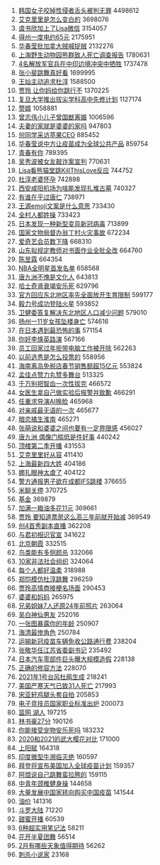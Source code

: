1. [韩国女子咬掉性侵者舌头被判无罪](https://s.weibo.com/weibo?q=%E9%9F%A9%E5%9B%BD%E5%A5%B3%E5%AD%90%E5%92%AC%E6%8E%89%E6%80%A7%E4%BE%B5%E8%80%85%E8%88%8C%E5%A4%B4%E8%A2%AB%E5%88%A4%E6%97%A0%E7%BD%AA&Refer=top) 4498612
1. [艾克里里是怎么变白的](https://s.weibo.com/weibo?q=%E8%89%BE%E5%85%8B%E9%87%8C%E9%87%8C%E6%98%AF%E6%80%8E%E4%B9%88%E5%8F%98%E7%99%BD%E7%9A%84&Refer=top) 3698076
1. [虞书欣加上了Lisa微信](https://s.weibo.com/weibo?q=%23%E8%99%9E%E4%B9%A6%E6%AC%A3%E5%8A%A0%E4%B8%8A%E4%BA%86Lisa%E5%BE%AE%E4%BF%A1%23&Refer=top) 3154057
1. [得州一度电约65元](https://s.weibo.com/weibo?q=%23%E5%BE%97%E5%B7%9E%E4%B8%80%E5%BA%A6%E7%94%B5%E7%BA%A665%E5%85%83%23&Refer=top) 2175951
1. [华春莹批加拿大贼喊捉贼](https://s.weibo.com/weibo?q=%23%E5%8D%8E%E6%98%A5%E8%8E%B9%E6%89%B9%E5%8A%A0%E6%8B%BF%E5%A4%A7%E8%B4%BC%E5%96%8A%E6%8D%89%E8%B4%BC%23&Refer=top) 2132276
1. [上海野生动物园熊群致人死亡调查报告](https://s.weibo.com/weibo?q=%23%E4%B8%8A%E6%B5%B7%E9%87%8E%E7%94%9F%E5%8A%A8%E7%89%A9%E5%9B%AD%E7%86%8A%E7%BE%A4%E8%87%B4%E4%BA%BA%E6%AD%BB%E4%BA%A1%E8%B0%83%E6%9F%A5%E6%8A%A5%E5%91%8A%23&Refer=top) 1780631
1. [4名解放军官兵在中印边境冲突中牺牲](https://s.weibo.com/weibo?q=%234%E5%90%8D%E8%A7%A3%E6%94%BE%E5%86%9B%E5%AE%98%E5%85%B5%E5%9C%A8%E4%B8%AD%E5%8D%B0%E8%BE%B9%E5%A2%83%E5%86%B2%E7%AA%81%E4%B8%AD%E7%89%BA%E7%89%B2%23&Refer=top) 1737478
1. [张小斐跳舞真好看](https://s.weibo.com/weibo?q=%23%E5%BC%A0%E5%B0%8F%E6%96%90%E8%B7%B3%E8%88%9E%E7%9C%9F%E5%A5%BD%E7%9C%8B%23&Refer=top) 1699995
1. [王灿主动追求杜淳](https://s.weibo.com/weibo?q=%23%E7%8E%8B%E7%81%BF%E4%B8%BB%E5%8A%A8%E8%BF%BD%E6%B1%82%E6%9D%9C%E6%B7%B3%23&Refer=top) 1588500
1. [贾玲 让你妈给你跳行不](https://s.weibo.com/weibo?q=%E8%B4%BE%E7%8E%B2%20%E8%AE%A9%E4%BD%A0%E5%A6%88%E7%BB%99%E4%BD%A0%E8%B7%B3%E8%A1%8C%E4%B8%8D&Refer=top) 1370225
1. [复旦大学推出拔尖学科高中先修计划](https://s.weibo.com/weibo?q=%E5%A4%8D%E6%97%A6%E5%A4%A7%E5%AD%A6%E6%8E%A8%E5%87%BA%E6%8B%94%E5%B0%96%E5%AD%A6%E7%A7%91%E9%AB%98%E4%B8%AD%E5%85%88%E4%BF%AE%E8%AE%A1%E5%88%92&Refer=top) 1127174
1. [赘婿](https://s.weibo.com/weibo?q=%E8%B5%98%E5%A9%BF&Refer=top) 1058881
1. [曾志伟小儿子曾国猷离婚](https://s.weibo.com/weibo?q=%23%E6%9B%BE%E5%BF%97%E4%BC%9F%E5%B0%8F%E5%84%BF%E5%AD%90%E6%9B%BE%E5%9B%BD%E7%8C%B7%E7%A6%BB%E5%A9%9A%23&Refer=top) 1006596
1. [夫妻的家就是婆婆的家吗](https://s.weibo.com/weibo?q=%23%E5%A4%AB%E5%A6%BB%E7%9A%84%E5%AE%B6%E5%B0%B1%E6%98%AF%E5%A9%86%E5%A9%86%E7%9A%84%E5%AE%B6%E5%90%97%23&Refer=top) 947803
1. [何同学采访苹果CEO](https://s.weibo.com/weibo?q=%23%E4%BD%95%E5%90%8C%E5%AD%A6%E9%87%87%E8%AE%BF%E8%8B%B9%E6%9E%9CCEO%23&Refer=top) 885452
1. [华春莹说中方让疫苗成为全球公共产品](https://s.weibo.com/weibo?q=%23%E5%8D%8E%E6%98%A5%E8%8E%B9%E8%AF%B4%E4%B8%AD%E6%96%B9%E8%AE%A9%E7%96%AB%E8%8B%97%E6%88%90%E4%B8%BA%E5%85%A8%E7%90%83%E5%85%AC%E5%85%B1%E4%BA%A7%E5%93%81%23&Refer=top) 859754
1. [青春有你](https://s.weibo.com/weibo?q=%E9%9D%92%E6%98%A5%E6%9C%89%E4%BD%A0&Refer=top) 789395
1. [吴秀波被女友敲诈案宣判](https://s.weibo.com/weibo?q=%23%E5%90%B4%E7%A7%80%E6%B3%A2%E8%A2%AB%E5%A5%B3%E5%8F%8B%E6%95%B2%E8%AF%88%E6%A1%88%E5%AE%A3%E5%88%A4%23&Refer=top) 770631
1. [Lisa看熊猫堂跳KillThisLove反应](https://s.weibo.com/weibo?q=%23Lisa%E7%9C%8B%E7%86%8A%E7%8C%AB%E5%A0%82%E8%B7%B3KillThisLove%E5%8F%8D%E5%BA%94%23&Refer=top) 744752
1. [杜淳老婆怀孕](https://s.weibo.com/weibo?q=%23%E6%9D%9C%E6%B7%B3%E8%80%81%E5%A9%86%E6%80%80%E5%AD%95%23&Refer=top) 742898
1. [西安咸阳机场为啥能发现扎堆古墓](https://s.weibo.com/weibo?q=%23%E8%A5%BF%E5%AE%89%E5%92%B8%E9%98%B3%E6%9C%BA%E5%9C%BA%E4%B8%BA%E5%95%A5%E8%83%BD%E5%8F%91%E7%8E%B0%E6%89%8E%E5%A0%86%E5%8F%A4%E5%A2%93%23&Refer=top) 740327
1. [有谁在乎过唐仁](https://s.weibo.com/weibo?q=%23%E6%9C%89%E8%B0%81%E5%9C%A8%E4%B9%8E%E8%BF%87%E5%94%90%E4%BB%81%23&Refer=top) 738971
1. [王源emoji文案是什么意思](https://s.weibo.com/weibo?q=%23%E7%8E%8B%E6%BA%90emoji%E6%96%87%E6%A1%88%E6%98%AF%E4%BB%80%E4%B9%88%E6%84%8F%E6%80%9D%23&Refer=top) 733430
1. [全村人都姓操](https://s.weibo.com/weibo?q=%23%E5%85%A8%E6%9D%91%E4%BA%BA%E9%83%BD%E5%A7%93%E6%93%8D%23&Refer=top) 733423
1. [日本发现一种新型变异新冠病毒](https://s.weibo.com/weibo?q=%E6%97%A5%E6%9C%AC%E5%8F%91%E7%8E%B0%E4%B8%80%E7%A7%8D%E6%96%B0%E5%9E%8B%E5%8F%98%E5%BC%82%E6%96%B0%E5%86%A0%E7%97%85%E6%AF%92&Refer=top) 713899
1. [国家文物局督办翁丁村火灾事故](https://s.weibo.com/weibo?q=%23%E5%9B%BD%E5%AE%B6%E6%96%87%E7%89%A9%E5%B1%80%E7%9D%A3%E5%8A%9E%E7%BF%81%E4%B8%81%E6%9D%91%E7%81%AB%E7%81%BE%E4%BA%8B%E6%95%85%23&Refer=top) 672234
1. [爱奇艺会员数下降](https://s.weibo.com/weibo?q=%23%E7%88%B1%E5%A5%87%E8%89%BA%E4%BC%9A%E5%91%98%E6%95%B0%E4%B8%8B%E9%99%8D%23&Refer=top) 668310
1. [山东拟规定教师对书面作业全批全改](https://s.weibo.com/weibo?q=%23%E5%B1%B1%E4%B8%9C%E6%8B%9F%E8%A7%84%E5%AE%9A%E6%95%99%E5%B8%88%E5%AF%B9%E4%B9%A6%E9%9D%A2%E4%BD%9C%E4%B8%9A%E5%85%A8%E6%89%B9%E5%85%A8%E6%94%B9%23&Refer=top) 664760
1. [陈昱霖](https://s.weibo.com/weibo?q=%E9%99%88%E6%98%B1%E9%9C%96&Refer=top) 664354
1. [NBA全明星首发名单](https://s.weibo.com/weibo?q=%23NBA%E5%85%A8%E6%98%8E%E6%98%9F%E9%A6%96%E5%8F%91%E5%90%8D%E5%8D%95%23&Refer=top) 658568
1. [唐九洲不愧是文化人](https://s.weibo.com/weibo?q=%23%E5%94%90%E4%B9%9D%E6%B4%B2%E4%B8%8D%E6%84%A7%E6%98%AF%E6%96%87%E5%8C%96%E4%BA%BA%23&Refer=top) 643813
1. [哈士奇肾衰竭安乐死](https://s.weibo.com/weibo?q=%23%E5%93%88%E5%A3%AB%E5%A5%87%E8%82%BE%E8%A1%B0%E7%AB%AD%E5%AE%89%E4%B9%90%E6%AD%BB%23&Refer=top) 629796
1. [官方回应东北地区率先全面放开生育限制](https://s.weibo.com/weibo?q=%23%E5%AE%98%E6%96%B9%E5%9B%9E%E5%BA%94%E4%B8%9C%E5%8C%97%E5%9C%B0%E5%8C%BA%E7%8E%87%E5%85%88%E5%85%A8%E9%9D%A2%E6%94%BE%E5%BC%80%E7%94%9F%E8%82%B2%E9%99%90%E5%88%B6%23&Refer=top) 599177
1. [毅力号成功登陆火星](https://s.weibo.com/weibo?q=%23%E6%AF%85%E5%8A%9B%E5%8F%B7%E6%88%90%E5%8A%9F%E7%99%BB%E9%99%86%E7%81%AB%E6%98%9F%23&Refer=top) 593852
1. [卫健委答复解决东北地区人口减少问题](https://s.weibo.com/weibo?q=%23%E5%8D%AB%E5%81%A5%E5%A7%94%E7%AD%94%E5%A4%8D%E8%A7%A3%E5%86%B3%E4%B8%9C%E5%8C%97%E5%9C%B0%E5%8C%BA%E4%BA%BA%E5%8F%A3%E5%87%8F%E5%B0%91%E9%97%AE%E9%A2%98%23&Refer=top) 579010
1. [扬州一11岁女孩坠楼身亡](https://s.weibo.com/weibo?q=%E6%89%AC%E5%B7%9E%E4%B8%8011%E5%B2%81%E5%A5%B3%E5%AD%A9%E5%9D%A0%E6%A5%BC%E8%BA%AB%E4%BA%A1&Refer=top) 574616
1. [在日本遇到最恐怖的事](https://s.weibo.com/weibo?q=%23%E5%9C%A8%E6%97%A5%E6%9C%AC%E9%81%87%E5%88%B0%E6%9C%80%E6%81%90%E6%80%96%E7%9A%84%E4%BA%8B%23&Refer=top) 571154
1. [你好李焕英路演](https://s.weibo.com/weibo?q=%E4%BD%A0%E5%A5%BD%E6%9D%8E%E7%84%95%E8%8B%B1%E8%B7%AF%E6%BC%94&Refer=top) 567166
1. [员工回家过年拒带电脑工作被开除](https://s.weibo.com/weibo?q=%23%E5%91%98%E5%B7%A5%E5%9B%9E%E5%AE%B6%E8%BF%87%E5%B9%B4%E6%8B%92%E5%B8%A6%E7%94%B5%E8%84%91%E5%B7%A5%E4%BD%9C%E8%A2%AB%E5%BC%80%E9%99%A4%23&Refer=top) 562263
1. [以前选秀是怎么投票的](https://s.weibo.com/weibo?q=%23%E4%BB%A5%E5%89%8D%E9%80%89%E7%A7%80%E6%98%AF%E6%80%8E%E4%B9%88%E6%8A%95%E7%A5%A8%E7%9A%84%23&Refer=top) 558956
1. [海南离岛免税店春节销售额超15亿元](https://s.weibo.com/weibo?q=%23%E6%B5%B7%E5%8D%97%E7%A6%BB%E5%B2%9B%E5%85%8D%E7%A8%8E%E5%BA%97%E6%98%A5%E8%8A%82%E9%94%80%E5%94%AE%E9%A2%9D%E8%B6%8515%E4%BA%BF%E5%85%83%23&Refer=top) 553824
1. [孟佳点赞力丸赞多舞台](https://s.weibo.com/weibo?q=%23%E5%AD%9F%E4%BD%B3%E7%82%B9%E8%B5%9E%E5%8A%9B%E4%B8%B8%E8%B5%9E%E5%A4%9A%E8%88%9E%E5%8F%B0%23&Refer=top) 513325
1. [千万别把智齿一次性拔完](https://s.weibo.com/weibo?q=%23%E5%8D%83%E4%B8%87%E5%88%AB%E6%8A%8A%E6%99%BA%E9%BD%BF%E4%B8%80%E6%AC%A1%E6%80%A7%E6%8B%94%E5%AE%8C%23&Refer=top) 466572
1. [女医生拿自己做实验后报警并致歉](https://s.weibo.com/weibo?q=%23%E5%A5%B3%E5%8C%BB%E7%94%9F%E6%8B%BF%E8%87%AA%E5%B7%B1%E5%81%9A%E5%AE%9E%E9%AA%8C%E5%90%8E%E6%8A%A5%E8%AD%A6%E5%B9%B6%E8%87%B4%E6%AD%89%23&Refer=top) 466291
1. [任重求导演AI换脸](https://s.weibo.com/weibo?q=%23%E4%BB%BB%E9%87%8D%E6%B1%82%E5%AF%BC%E6%BC%94AI%E6%8D%A2%E8%84%B8%23&Refer=top) 465968
1. [对亲戚最无语的一次](https://s.weibo.com/weibo?q=%E5%AF%B9%E4%BA%B2%E6%88%9A%E6%9C%80%E6%97%A0%E8%AF%AD%E7%9A%84%E4%B8%80%E6%AC%A1&Refer=top) 465677
1. [暗恋橘生淮南](https://s.weibo.com/weibo?q=%E6%9A%97%E6%81%8B%E6%A9%98%E7%94%9F%E6%B7%AE%E5%8D%97&Refer=top) 465271
1. [张萌说和婆婆之间也要有一定界限感](https://s.weibo.com/weibo?q=%23%E5%BC%A0%E8%90%8C%E8%AF%B4%E5%92%8C%E5%A9%86%E5%A9%86%E4%B9%8B%E9%97%B4%E4%B9%9F%E8%A6%81%E6%9C%89%E4%B8%80%E5%AE%9A%E7%95%8C%E9%99%90%E6%84%9F%23&Refer=top) 456027
1. [唐九洲 偶像门槛低是件好事](https://s.weibo.com/weibo?q=%E5%94%90%E4%B9%9D%E6%B4%B2%20%E5%81%B6%E5%83%8F%E9%97%A8%E6%A7%9B%E4%BD%8E%E6%98%AF%E4%BB%B6%E5%A5%BD%E4%BA%8B&Refer=top) 440242
1. [顶楼第二季开播](https://s.weibo.com/weibo?q=%23%E9%A1%B6%E6%A5%BC%E7%AC%AC%E4%BA%8C%E5%AD%A3%E5%BC%80%E6%92%AD%23&Refer=top) 431553
1. [艾克里里好从容](https://s.weibo.com/weibo?q=%23%E8%89%BE%E5%85%8B%E9%87%8C%E9%87%8C%E5%A5%BD%E4%BB%8E%E5%AE%B9%23&Refer=top) 411410
1. [上海最新四大姓](https://s.weibo.com/weibo?q=%23%E4%B8%8A%E6%B5%B7%E6%9C%80%E6%96%B0%E5%9B%9B%E5%A4%A7%E5%A7%93%23&Refer=top) 404186
1. [娜扎眼神太虐了](https://s.weibo.com/weibo?q=%23%E5%A8%9C%E6%89%8E%E7%9C%BC%E7%A5%9E%E5%A4%AA%E8%99%90%E4%BA%86%23&Refer=top) 404122
1. [警方通报男子欲在成都IFS跳楼](https://s.weibo.com/weibo?q=%23%E8%AD%A6%E6%96%B9%E9%80%9A%E6%8A%A5%E7%94%B7%E5%AD%90%E6%AC%B2%E5%9C%A8%E6%88%90%E9%83%BDIFS%E8%B7%B3%E6%A5%BC%23&Refer=top) 376655
1. [米聊关停](https://s.weibo.com/weibo?q=%E7%B1%B3%E8%81%8A%E5%85%B3%E5%81%9C&Refer=top) 370725
1. [基金](https://s.weibo.com/weibo?q=%23%E5%9F%BA%E9%87%91%23&Refer=top) 369879
1. [加满一箱油多花11元](https://s.weibo.com/weibo?q=%23%E5%8A%A0%E6%BB%A1%E4%B8%80%E7%AE%B1%E6%B2%B9%E5%A4%9A%E8%8A%B111%E5%85%83%23&Refer=top) 369661
1. [贾玲 要知道票房这么高三年前就开始减](https://s.weibo.com/weibo?q=%E8%B4%BE%E7%8E%B2%20%E8%A6%81%E7%9F%A5%E9%81%93%E7%A5%A8%E6%88%BF%E8%BF%99%E4%B9%88%E9%AB%98%E4%B8%89%E5%B9%B4%E5%89%8D%E5%B0%B1%E5%BC%80%E5%A7%8B%E5%87%8F&Refer=top) 369549
1. [创4首秀副本直播](https://s.weibo.com/weibo?q=%23%E5%88%9B4%E9%A6%96%E7%A7%80%E5%89%AF%E6%9C%AC%E7%9B%B4%E6%92%AD%23&Refer=top) 362208
1. [与君初相识官宣](https://s.weibo.com/weibo?q=%23%E4%B8%8E%E5%90%9B%E5%88%9D%E7%9B%B8%E8%AF%86%E5%AE%98%E5%AE%A3%23&Refer=top) 341622
1. [北京朝霞](https://s.weibo.com/weibo?q=%23%E5%8C%97%E4%BA%AC%E6%9C%9D%E9%9C%9E%23&Refer=top) 332515
1. [鸟类能有多侧颜杀](https://s.weibo.com/weibo?q=%23%E9%B8%9F%E7%B1%BB%E8%83%BD%E6%9C%89%E5%A4%9A%E4%BE%A7%E9%A2%9C%E6%9D%80%23&Refer=top) 332066
1. [10家非法社会组织](https://s.weibo.com/weibo?q=%2310%E5%AE%B6%E9%9D%9E%E6%B3%95%E7%A4%BE%E4%BC%9A%E7%BB%84%E7%BB%87%23&Refer=top) 324064
1. [每个人都好温柔](https://s.weibo.com/weibo?q=%23%E6%AF%8F%E4%B8%AA%E4%BA%BA%E9%83%BD%E5%A5%BD%E6%B8%A9%E6%9F%94%23&Refer=top) 318988
1. [郑恺模仿杜淳跳舞](https://s.weibo.com/weibo?q=%23%E9%83%91%E6%81%BA%E6%A8%A1%E4%BB%BF%E6%9D%9C%E6%B7%B3%E8%B7%B3%E8%88%9E%23&Refer=top) 296259
1. [贾玲高情商接梗名场面](https://s.weibo.com/weibo?q=%23%E8%B4%BE%E7%8E%B2%E9%AB%98%E6%83%85%E5%95%86%E6%8E%A5%E6%A2%97%E5%90%8D%E5%9C%BA%E9%9D%A2%23&Refer=top) 290453
1. [婆婆和妈妈](https://s.weibo.com/weibo?q=%E5%A9%86%E5%A9%86%E5%92%8C%E5%A6%88%E5%A6%88&Refer=top) 265975
1. [兄弟姐妹7人还原24年前照片](https://s.weibo.com/weibo?q=%E5%85%84%E5%BC%9F%E5%A7%90%E5%A6%B97%E4%BA%BA%E8%BF%98%E5%8E%9F24%E5%B9%B4%E5%89%8D%E7%85%A7%E7%89%87&Refer=top) 263064
1. [吴白神仙男友](https://s.weibo.com/weibo?q=%23%E5%90%B4%E7%99%BD%E7%A5%9E%E4%BB%99%E7%94%B7%E5%8F%8B%23&Refer=top) 252016
1. [一张图暴露你的年龄](https://s.weibo.com/weibo?q=%23%E4%B8%80%E5%BC%A0%E5%9B%BE%E6%9A%B4%E9%9C%B2%E4%BD%A0%E7%9A%84%E5%B9%B4%E9%BE%84%23&Refer=top) 250907
1. [海清最惨角色](https://s.weibo.com/weibo?q=%23%E6%B5%B7%E6%B8%85%E6%9C%80%E6%83%A8%E8%A7%92%E8%89%B2%23&Refer=top) 250784
1. [运输新冠疫苗车辆免收公路通行费](https://s.weibo.com/weibo?q=%23%E8%BF%90%E8%BE%93%E6%96%B0%E5%86%A0%E7%96%AB%E8%8B%97%E8%BD%A6%E8%BE%86%E5%85%8D%E6%94%B6%E5%85%AC%E8%B7%AF%E9%80%9A%E8%A1%8C%E8%B4%B9%23&Refer=top) 238204
1. [张敬华任江苏省委副书记](https://s.weibo.com/weibo?q=%E5%BC%A0%E6%95%AC%E5%8D%8E%E4%BB%BB%E6%B1%9F%E8%8B%8F%E7%9C%81%E5%A7%94%E5%89%AF%E4%B9%A6%E8%AE%B0&Refer=top) 235492
1. [日本汽车零部件巨头曝大规模造假](https://s.weibo.com/weibo?q=%23%E6%97%A5%E6%9C%AC%E6%B1%BD%E8%BD%A6%E9%9B%B6%E9%83%A8%E4%BB%B6%E5%B7%A8%E5%A4%B4%E6%9B%9D%E5%A4%A7%E8%A7%84%E6%A8%A1%E9%80%A0%E5%81%87%23&Refer=top) 228138
1. [正确的修容方法](https://s.weibo.com/weibo?q=%23%E6%AD%A3%E7%A1%AE%E7%9A%84%E4%BF%AE%E5%AE%B9%E6%96%B9%E6%B3%95%23&Refer=top) 228070
1. [2021年1号台风杜鹃生成](https://s.weibo.com/weibo?q=%232021%E5%B9%B41%E5%8F%B7%E5%8F%B0%E9%A3%8E%E6%9D%9C%E9%B9%83%E7%94%9F%E6%88%90%23&Refer=top) 218241
1. [美国严寒天气已致31人死亡](https://s.weibo.com/weibo?q=%23%E7%BE%8E%E5%9B%BD%E4%B8%A5%E5%AF%92%E5%A4%A9%E6%B0%94%E5%B7%B2%E8%87%B431%E4%BA%BA%E6%AD%BB%E4%BA%A1%23&Refer=top) 217993
1. [宋亚轩鸡腿头套自拍](https://s.weibo.com/weibo?q=%23%E5%AE%8B%E4%BA%9A%E8%BD%A9%E9%B8%A1%E8%85%BF%E5%A4%B4%E5%A5%97%E8%87%AA%E6%8B%8D%23&Refer=top) 205853
1. [电子竞技员国家职业标准出炉](https://s.weibo.com/weibo?q=%23%E7%94%B5%E5%AD%90%E7%AB%9E%E6%8A%80%E5%91%98%E5%9B%BD%E5%AE%B6%E8%81%8C%E4%B8%9A%E6%A0%87%E5%87%86%E5%87%BA%E7%82%89%23&Refer=top) 200073
1. [篮网 湖人](https://s.weibo.com/weibo?q=%E7%AF%AE%E7%BD%91%20%E6%B9%96%E4%BA%BA&Refer=top) 197215
1. [林书豪27分](https://s.weibo.com/weibo?q=%E6%9E%97%E4%B9%A6%E8%B1%AA27%E5%88%86&Refer=top) 190126
1. [你能接受宠物安乐死吗](https://s.weibo.com/weibo?q=%23%E4%BD%A0%E8%83%BD%E6%8E%A5%E5%8F%97%E5%AE%A0%E7%89%A9%E5%AE%89%E4%B9%90%E6%AD%BB%E5%90%97%23&Refer=top) 183232
1. [2020和2021的武大樱花对比](https://s.weibo.com/weibo?q=2020%E5%92%8C2021%E7%9A%84%E6%AD%A6%E5%A4%A7%E6%A8%B1%E8%8A%B1%E5%AF%B9%E6%AF%94&Refer=top) 171000
1. [上阳赋](https://s.weibo.com/weibo?q=%E4%B8%8A%E9%98%B3%E8%B5%8B&Refer=top) 164318
1. [印度微型牛濒临灭绝](https://s.weibo.com/weibo?q=%E5%8D%B0%E5%BA%A6%E5%BE%AE%E5%9E%8B%E7%89%9B%E6%BF%92%E4%B8%B4%E7%81%AD%E7%BB%9D&Refer=top) 160597
1. [拜登将宣布美国加入全球疫苗计划](https://s.weibo.com/weibo?q=%23%E6%8B%9C%E7%99%BB%E5%B0%86%E5%AE%A3%E5%B8%83%E7%BE%8E%E5%9B%BD%E5%8A%A0%E5%85%A5%E5%85%A8%E7%90%83%E7%96%AB%E8%8B%97%E8%AE%A1%E5%88%92%23&Refer=top) 159357
1. [阿煜说自己跳舞蛮拉胯的](https://s.weibo.com/weibo?q=%23%E9%98%BF%E7%85%9C%E8%AF%B4%E8%87%AA%E5%B7%B1%E8%B7%B3%E8%88%9E%E8%9B%AE%E6%8B%89%E8%83%AF%E7%9A%84%23&Refer=top) 159115
1. [中青年颈椎健身操](https://s.weibo.com/weibo?q=%23%E4%B8%AD%E9%9D%92%E5%B9%B4%E9%A2%88%E6%A4%8E%E5%81%A5%E8%BA%AB%E6%93%8D%23&Refer=top) 144658
1. [大量发展中国家转向购买中国疫苗](https://s.weibo.com/weibo?q=%23%E5%A4%A7%E9%87%8F%E5%8F%91%E5%B1%95%E4%B8%AD%E5%9B%BD%E5%AE%B6%E8%BD%AC%E5%90%91%E8%B4%AD%E4%B9%B0%E4%B8%AD%E5%9B%BD%E7%96%AB%E8%8B%97%23&Refer=top) 141544
1. [油价](https://s.weibo.com/weibo?q=%E6%B2%B9%E4%BB%B7&Refer=top) 141316
1. [斗罗大陆](https://s.weibo.com/weibo?q=%E6%96%97%E7%BD%97%E5%A4%A7%E9%99%86&Refer=top) 71220
1. [甜蜜开播](https://s.weibo.com/weibo?q=%23%E7%94%9C%E8%9C%9C%E5%BC%80%E6%92%AD%23&Refer=top) 60539
1. [6种超实用笔记法](https://s.weibo.com/weibo?q=6%E7%A7%8D%E8%B6%85%E5%AE%9E%E7%94%A8%E7%AC%94%E8%AE%B0%E6%B3%95&Refer=top) 58211
1. [花开半夏团舞](https://s.weibo.com/weibo?q=%23%E8%8A%B1%E5%BC%80%E5%8D%8A%E5%A4%8F%E5%9B%A2%E8%88%9E%23&Refer=top) 56514
1. [2月有哪些天象值得期待](https://s.weibo.com/weibo?q=%232%E6%9C%88%E6%9C%89%E5%93%AA%E4%BA%9B%E5%A4%A9%E8%B1%A1%E5%80%BC%E5%BE%97%E6%9C%9F%E5%BE%85%23&Refer=top) 56262
1. [刺杀小说家](https://s.weibo.com/weibo?q=%E5%88%BA%E6%9D%80%E5%B0%8F%E8%AF%B4%E5%AE%B6&Refer=top) 23168